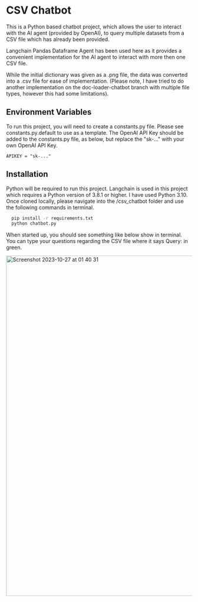 # CSV Chatbot

This is a Python based chatbot project, which allows the user to interact with the AI agent (provided by OpenAI), to query multiple datasets from a CSV file which has already been provided. 

Langchain Pandas Dataframe Agent has been used here as it provides a convenient implementation for the AI agent to interact with more then one CSV file. 

While the initial dictionary was given as a .png file, the data was converted into a .csv file for ease of implementation. (Please note, I have tried to do another implementation on the doc-loader-chatbot branch with multiple file types, however this had some limitations).


## Environment Variables

To run this project, you will need to create a constants.py file. Please see constants.py.default to use as a template. 
The OpenAI API Key should be added to the constants.py file, as below, but replace the "sk-..." with your own OpenAI API Key.

`APIKEY = "sk-..."`


## Installation

Python will be required to run this project. Langchain is used in this project which requires a Python version of 3.8.1 or higher. I have used Python 3.10. Once cloned locally, please navigate into the /csv_chatbot folder and use the following commands in terminal.

```bash
  pip install -r requirements.txt
  python chatbot.py
```
When started up, you should see something like below show in terminal. You can type your questions regarding the CSV file where it says Query: in green. 

<img width="921" alt="Screenshot 2023-10-27 at 01 40 31" src="https://github.com/jjayanthan/csv_chatbot/assets/142901385/0abce7cc-62c8-481d-a8bf-989f4b05994b">


